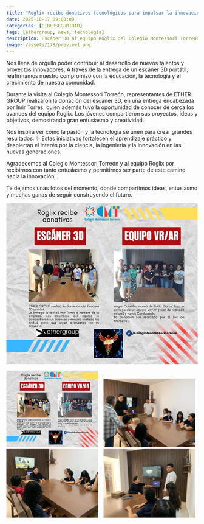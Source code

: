 ```yaml
---
title: "Roglix recibe donativos tecnológicos para impulsar la innovación educativa"
date: 2025-10-17 09:00:00 
categories: [CIBERSEGURIDAD]
tags: [ethergroup, news, tecnología]
description: Escáner 3D al equipo Roglix del Colegio Montessori Torreón, reafirmamos nuestro compromiso con el impulso a nuevos talentos y proyectos innovadores.
image: /assets/178/preview1.png
---
```


Nos llena de orgullo poder contribuir al desarrollo de nuevos talentos y proyectos innovadores.
A través de la entrega de un escáner 3D portátil, reafirmamos nuestro compromiso con la educación, la tecnología y el crecimiento de nuestra comunidad.

Durante la visita al Colegio Montessori Torreón, representantes de ETHER GROUP realizaron la donación del escáner 3D, en una entrega encabezada por Imir Torres, quien además tuvo la oportunidad de conocer de cerca los avances del equipo Roglix. Los jóvenes compartieron sus proyectos, ideas y objetivos, demostrando gran entusiasmo y creatividad.

Nos inspira ver cómo la pasión y la tecnología se unen para crear grandes resultados. ✨
Estas iniciativas fortalecen el aprendizaje práctico y despiertan el interés por la ciencia, la ingeniería y la innovación en las nuevas generaciones.

Agradecemos al Colegio Montessori Torreón y al equipo Roglix por recibirnos con tanto entusiasmo y permitirnos ser parte de este camino hacia la innovación.

Te dejamos unas fotos del momento, donde compartimos ideas, entusiasmo y muchas ganas de seguir construyendo el futuro.

![Imagen 01](/assets/178/178-01.jpg)

<img src="/assets/178/178-01.jpg" alt="Equipo Roglix" style="width:48%; margin-right:2%;">
<img src="/assets/178/178-02.jpg" alt="Entrega del escáner 3D" style="width:48%;">

<img src="/assets/178/178-03.jpg" alt="Equipo Roglix" style="width:48%; margin-right:2%;">
<img src="/assets/178/178-04.jpg" alt="Entrega del escáner 3D" style="width:48%;">
